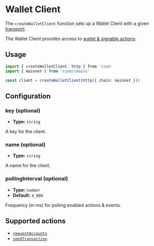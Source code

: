 # Wallet Client

The `createWalletClient` function sets up a Wallet Client with a given [transport](/TODO).

The Wallet Client provides access to [wallet & signable actions](#supported-actions)

## Usage

```ts
import { createWalletClient, http } from 'viem'
import { mainnet } from 'viem/chains'

const client = createWalletClient(http({ chain: mainnet }))
```

## Configuration

### key (optional)

- **Type:** `string`

A key for the client.

### name (optional)

- **Type:** `string`

A name for the client.

### pollingInterval (optional)

- **Type:** `number`
- **Default:** `4_000`

Frequency (in ms) for polling enabled actions & events.

## Supported actions

- [`requestAccounts`](/docs/requestAccounts)
- [`sendTransaction`](/docs/sendTransaction)
